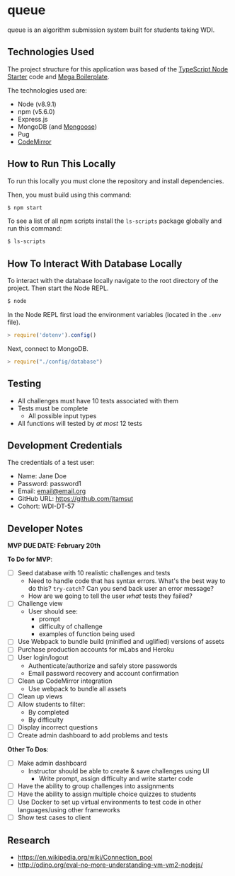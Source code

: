 # queue 

queue is an algorithm submission system built for students taking WDI.

## Technologies Used 

The project structure for this application was based of the [TypeScript Node Starter](https://github.com/Microsoft/TypeScript-Node-Starter#typescript-node-starter) code and [Mega Boilerplate](http://megaboilerplate.com/).

The technologies used are: 

* Node (v8.9.1)
* npm (v5.6.0)
* Express.js 
* MongoDB (and [Mongoose](http://mongoosejs.com/docs/schematypes.html))
* Pug
* [CodeMirror](http://codemirror.net/doc/manual.html)

## How to Run This Locally

To run this locally you must clone the repository and install dependencies. 

Then, you must build using this command: 

```bash 
$ npm start
```

To see a list of all npm scripts install the `ls-scripts` package globally and run this command: 

```bash 
$ ls-scripts
```

## How To Interact With Database Locally 

To interact with the database locally navigate to the root directory of the project. Then start the Node REPL.

```bash 
$ node 
```

In the Node REPL first load the environment variables (located in the `.env` file).

```js
> require('dotenv').config()
```

Next, connect to MongoDB.

```js
> require("./config/database")
```

## Testing 

* All challenges must have 10 tests associated with them 
* Tests must be complete
    - All possible input types 
* All functions will tested by *at most* 12 tests

## Development Credentials 

The credentials of a test user: 

* Name: Jane Doe 
* Password: password1
* Email: email@email.org
* GitHub URL: https://github.com/jtamsut
* Cohort: WDI-DT-57

## Developer Notes

**MVP DUE DATE: February 20th**

**To Do for MVP**:

- [ ] Seed database with 10 realistic challenges and tests
    * Need to handle code that has syntax errors. What's the best way to do this? `try-catch`? Can you send back user an error message?
    * How are we going to tell the user *what* tests they failed?
- [ ] Challenge view 
     * User should see: 
        - prompt 
        - difficulty of challenge
        - examples of function being used 
- [ ] Use Webpack to bundle build (minified and uglified) versions of assets
- [ ] Purchase production accounts for mLabs and Heroku
- [ ] User login/logout 
    * Authenticate/authorize and safely store passwords 
    * Email password recovery and account confirmation
- [ ] Clean up CodeMirror integration 
    * Use webpack to bundle all assets
- [ ] Clean up views 
- [ ] Allow students to filter: 
    * By completed 
    * By difficulty
- [ ] Display incorrect questions 
- [ ] Create admin dashboard to add problems and tests

**Other To Dos**: 

- [ ] Make admin dashboard 
    * Instructor should be able to create & save challenges using UI
        - Write prompt, assign difficulty and write starter code 
- [ ] Have the ability to group challenges into assignments
- [ ] Have the ability to assign multiple choice quizzes to students
- [ ] Use Docker to set up virtual environments to test code in other languages/using other frameworks
- [ ] Show test cases to client

## Research

* https://en.wikipedia.org/wiki/Connection_pool
* http://odino.org/eval-no-more-understanding-vm-vm2-nodejs/

<!-- 

Store session in DB -> sessions collections
 -->